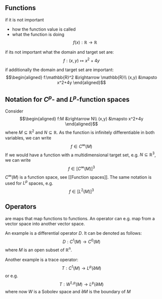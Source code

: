 
## Functions
if it is not important
- how the function value is called
- what the function is doing
$$f(x): \mathbb{R}\rightarrow \mathbb{R}$$

if its not important what the domain and target set are:
$$f:(x,y) \mapsto x^2+4y$$

if additionally the domain and target set are important:
$$\begin{aligned}
f:\mathbb{R}^2 &\rightarrow \mathbb{R}\\
(x,y) &\mapsto x^2+4y
\end{aligned}$$


## Notation for $C^p$- and $L^p$-function spaces
Consider
$$\begin{aligned}
f:M &\rightarrow N\\
(x,y) &\mapsto x^2+4y
\end{aligned}$$
where $M\subseteq \mathbb{R}^2$ and $N\subseteq \mathbb{R}$. As the function is infinitely differentiable in both variables, we can write
$$f\in C^\infty(M)$$
If we would have a function with a multidimensional target set, e.g. $N\subseteq \mathbb{R}^3$, we can write
$$f\in [C^\infty(M)]^3$$
$C^\infty(M)$ is a function space, see [[Function spaces]].
The same notation is used for $L^p$ spaces, e.g.
$$f\in [L^2(M)]^3$$


## Operators
are maps that map functions to functions. An operator can e.g. map from a vector space into another vector space.

An example is a differential operator $D$. It can be denoted as follows:
$$D:C^1(M) \rightarrow C^0(M)$$
where $M$ is an open subset of $\mathbb{R}^n$.

Another example is a trace operator:
$$T:C^1(M)\rightarrow L^p(\partial M)$$
or e.g.
$$T:W^{1,p}(M)\rightarrow L^p(\partial M)$$
where now $W$ is a Sobolev space and $\partial M$ is the boundary of $M$

